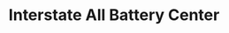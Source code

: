 ---
title: "Interstate All Battery Center"
url: /mississauga/interstate-all-battery-center/
shop: Energie
---